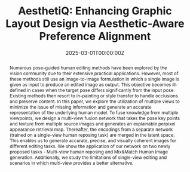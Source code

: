 ---
title: "AesthetiQ: Enhancing Graphic Layout Design via Aesthetic-Aware Preference Alignment"
authors:
- Sohan patnaik
- Rishabh Jain
- Mausoom Sarkar
- Balaji Krishnamurthy

date: "2025-03-01T00:00:00Z"
# doi: "10.18653/v1/2023.eacl-main.139"

publishDate: "2025-03-01T00:00:00Z"

publication_types: ["conference"]

publication: "IEEE/CVF Computer Vision and Pattern Recognition"
publication_short: "CVPR"

abstract: "Numerous pose-guided human editing methods have been explored by the vision community due to their extensive practical applications. However, most of these methods still use an image-to-image formulation in which a single image is given as input to produce an edited image as output. This objective becomes ill-defined in cases when the target pose differs significantly from the input pose. Existing methods then resort to in-painting or style transfer to handle occlusions and preserve content. In this paper, we explore the utilization of multiple views to minimize the issue of missing information and generate an accurate representation of the underlying human model. To fuse knowledge from multiple viewpoints, we design a multi-view fusion network that takes the pose key points and texture from multiple source images and generates an explainable perpixel appearance retrieval map. Thereafter, the encodings from a separate network (trained on a single-view human reposing task) are merged in the latent space. This enables us to generate accurate, precise, and visually coherent images for different editing tasks. We show the application of our network on two newly proposed tasks - Multi-view human reposing and Mix&Match Human Image generation. Additionally, we study the limitations of single-view editing and scenarios in which multi-view provides a better alternative."
summary: ""

tags:
- Computer Vision
- Layout generation
- 

featured: true


links:
url_pdf: "https://arxiv.org/pdf/2503.00591"
url_code: ""
url_dataset: ""
url_poster: ""
url_project: "https://mdsrlab.github.io/2025/03/01/AesthetiQ-CVPR.html"
url_slides: ""
url_source: ""
url_video: ""

image:
  caption: "Aesthetic aware preference alignment is better for layout generation"
  focal_point: "AesthetiQ"
  preview_only: false
  alt_text: "Aesthetic aware preference alignment is better for layout generation"

projects: []
slides: ""
---